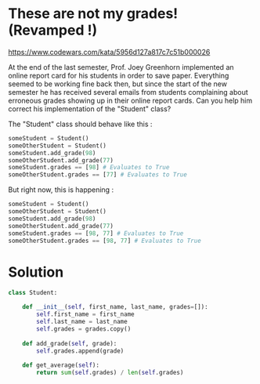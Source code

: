 # These are not my grades! (Revamped !)

https://www.codewars.com/kata/5956d127a817c7c51b000026

At the end of the last semester, Prof. Joey Greenhorn implemented an online report card for his students in order to
save paper. Everything seemed to be working fine back then, but since the start of the new semester he has received
several emails from students complaining about erroneous grades showing up in their online report cards. Can you help
him correct his implementation of the "Student" class?

The "Student" class should behave like this :

```python
someStudent = Student()
someOtherStudent = Student()
someStudent.add_grade(98)
someOtherStudent.add_grade(77)
someStudent.grades == [98] # Evaluates to True
someOtherStudent.grades == [77] # Evaluates to True
```

But right now, this is happening :

```python
someStudent = Student()
someOtherStudent = Student()
someStudent.add_grade(98)
someOtherStudent.add_grade(77)
someStudent.grades == [98, 77] # Evaluates to True
someOtherStudent.grades == [98, 77] # Evaluates to True
```

# Solution

```python
class Student:

    def __init__(self, first_name, last_name, grades=[]):
        self.first_name = first_name
        self.last_name = last_name
        self.grades = grades.copy()
    
    def add_grade(self, grade):
        self.grades.append(grade)
    
    def get_average(self):
        return sum(self.grades) / len(self.grades)
```